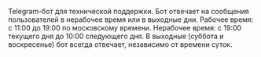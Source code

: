 Telegram-бот для технической поддержки.
Бот отвечает на сообщения пользователей в нерабочее время или в выходные дни.
Рабочее время: с 11:00 до 19:00 по московскому времени.
Нерабочее время: с 19:00 текущего дня до 10:00 следующего дня.
В выходные (суббота и воскресенье) бот всегда отвечает, независимо от времени суток.
